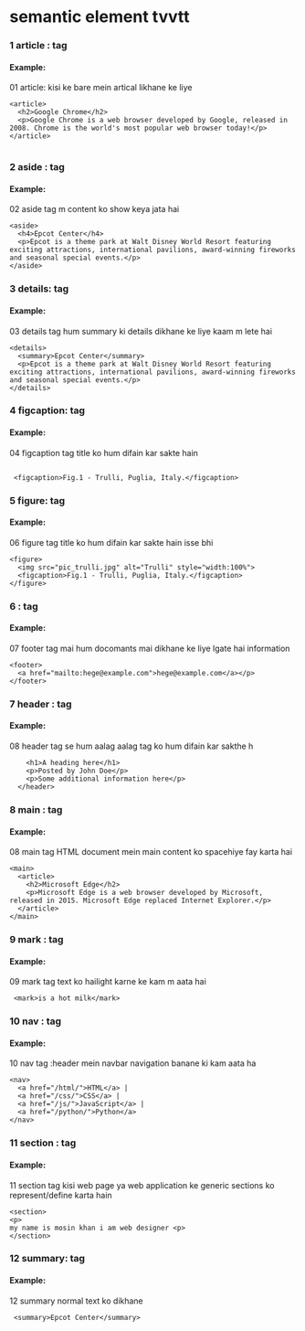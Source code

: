 # semantic element tvvtt

### 1 article : tag
#### Example:

01 article:  kisi  ke bare mein artical likhane ke liye

```
<article>
  <h2>Google Chrome</h2>
  <p>Google Chrome is a web browser developed by Google, released in 2008. Chrome is the world's most popular web browser today!</p>
</article>


```
### 2 aside : tag
#### Example:

02 aside tag m  content  ko show keya  jata hai 
```
<aside>
  <h4>Epcot Center</h4>
  <p>Epcot is a theme park at Walt Disney World Resort featuring exciting attractions, international pavilions, award-winning fireworks and seasonal special events.</p>
</aside>

```
### 3 details: tag
#### Example:
 
 03 details tag hum summary ki details dikhane ke liye kaam m lete hai 
```
<details>
  <summary>Epcot Center</summary>
  <p>Epcot is a theme park at Walt Disney World Resort featuring exciting attractions, international pavilions, award-winning fireworks and seasonal special events.</p>
</details>

```
### 4 figcaption: tag
#### Example:

04  figcaption tag title ko hum difain kar sakte hain 

```

 <figcaption>Fig.1 - Trulli, Puglia, Italy.</figcaption>

```
### 5 figure: tag
#### Example:

 06 figure tag title ko hum difain kar sakte hain isse bhi 
```
<figure>
  <img src="pic_trulli.jpg" alt="Trulli" style="width:100%">
  <figcaption>Fig.1 - Trulli, Puglia, Italy.</figcaption>
</figure>
```
### 6 : tag
#### Example:


07 footer tag mai hum docomants mai dikhane ke liye lgate hai  information 
```
<footer>
  <a href="mailto:hege@example.com">hege@example.com</a></p>
</footer>

```
### 7 header : tag
#### Example:

08 header tag se hum aalag aalag tag ko hum difain kar sakthe h 

```<header>
    <h1>A heading here</h1>
    <p>Posted by John Doe</p>
    <p>Some additional information here</p>
  </header>

```
### 8 main : tag
#### Example:

08 main tag HTML document mein main content ko spacehiye fay karta hai

```
<main>
  <article>
    <h2>Microsoft Edge</h2>
    <p>Microsoft Edge is a web browser developed by Microsoft, released in 2015. Microsoft Edge replaced Internet Explorer.</p>
  </article>
</main>

```
### 9 mark : tag
#### Example:

09 mark tag text ko hailight karne ke kam m aata hai 

```
 <mark>is a hot milk</mark>

```
### 10 nav : tag
#### Example:

10 nav tag :header mein  navbar navigation banane ki kam aata ha

```
<nav>
  <a href="/html/">HTML</a> |
  <a href="/css/">CSS</a> |
  <a href="/js/">JavaScript</a> |
  <a href="/python/">Python</a>
</nav>

```
### 11 section : tag
#### Example:

11 section tag kisi  web page ya  web application ke generic sections 
 ko represent/define karta hain

```
<section>
<p>
my name is mosin khan i am web designer <p>
</section>

``` 
### 12 summary: tag
#### Example:


 12 summary normal  text ko dikhane       
```
 <summary>Epcot Center</summary>

```



